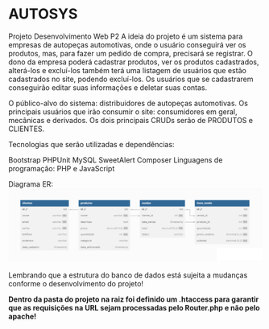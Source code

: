 # AUTOSYS
Projeto Desenvolvimento Web P2
A ideia do projeto é um sistema para empresas de autopeças automotivas, onde o usuário conseguirá ver os produtos, mas, para fazer um pedido de compra, precisará se registrar. O dono da empresa poderá cadastrar produtos, ver os produtos cadastrados, alterá-los e excluí-los também terá uma listagem de usuários que estão cadastrados no site, podendo excluí-los. Os usuários que se cadastrarem conseguirão editar suas informações e deletar suas contas.

O público-alvo do sistema: distribuidores de autopeças automotivas.
Os principais usuários que irão consumir o site: consumidores em geral, mecânicas e derivados.
Os dois principais CRUDs serão de PRODUTOS e CLIENTES.

Tecnologias que serão utilizadas e dependências:

Bootstrap
PHPUnit
MySQL
SweetAlert
Composer
Linguagens de programação: PHP e JavaScript

Diagrama ER:
<img src="Diagrama AUTOSYS.png" alt="Diagrama ER">

Lembrando que a estrutura do banco de dados está sujeita a mudanças conforme o desenvolvimento do projeto!

<strong> Dentro da pasta do projeto na raiz foi definido um .htaccess para garantir que as requisições na URL sejam processadas pelo Router.php e não pelo apache! </strong>
